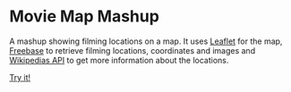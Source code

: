 # Movie Map Mashup

A mashup showing filming locations on a map. It uses [Leaflet](http://leafletjs.com/) for the map, 
[Freebase](http://wiki.freebase.com/wiki/What_is_Freebase%3F) to retrieve filming locations, 
coordinates and images and [Wikipedias API](http://www.mediawiki.org/wiki/API:Main_page) 
to get more information about the locations. 

[Try it!](http://htmlpreview.github.com?https://github.com/dentrado/movie-map-mashup)

